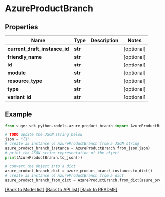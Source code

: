 # AzureProductBranch


## Properties

Name | Type | Description | Notes
------------ | ------------- | ------------- | -------------
**current_draft_instance_id** | **str** |  | [optional] 
**friendly_name** | **str** |  | [optional] 
**id** | **str** |  | [optional] 
**module** | **str** |  | [optional] 
**resource_type** | **str** |  | [optional] 
**type** | **str** |  | [optional] 
**variant_id** | **str** |  | [optional] 

## Example

```python
from suger_sdk_python.models.azure_product_branch import AzureProductBranch

# TODO update the JSON string below
json = "{}"
# create an instance of AzureProductBranch from a JSON string
azure_product_branch_instance = AzureProductBranch.from_json(json)
# print the JSON string representation of the object
print(AzureProductBranch.to_json())

# convert the object into a dict
azure_product_branch_dict = azure_product_branch_instance.to_dict()
# create an instance of AzureProductBranch from a dict
azure_product_branch_from_dict = AzureProductBranch.from_dict(azure_product_branch_dict)
```
[[Back to Model list]](../README.md#documentation-for-models) [[Back to API list]](../README.md#documentation-for-api-endpoints) [[Back to README]](../README.md)


